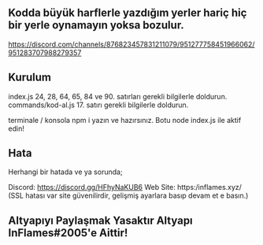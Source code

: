 ## Kodda büyük harflerle yazdığım yerler hariç hiç bir yerle oynamayın yoksa bozulur.

https://discord.com/channels/876823457831211079/951277758451966062/951283707988279357

## Kurulum

index.js 24, 28, 64, 65, 84 ve 90. satırları gerekli bilgilerle doldurun.
commands/kod-al.js 17. satırı gerekli bilgilerle doldurun.

terminale / konsola npm i yazın ve hazırsınız. 
Botu node index.js ile aktif edin!

## Hata
Herhangi bir hatada ve ya sorunda;

Discord: https://discord.gg/HFhyNaKUB6
Web Site: https:/inflames.xyz/ (SSL hatası var site güvenilirdir, gelişmiş ayarlara basıp devam et e basın.)

## Altyapıyı Paylaşmak Yasaktır Altyapı InFlames#2005'e Aittir!
